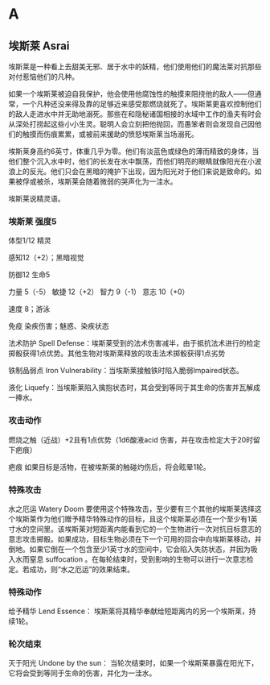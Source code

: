 # A

## 埃斯莱 Asrai

埃斯莱是一种看上去甜美无邪、居于水中的妖精，他们使用他们的魔法莱对抗那些对付惹恼他们的凡种。

如果一个埃斯莱被迫自我保护，他会使用他腐蚀性的触摸来阻挠他的敌人——但通常，一个凡种还没来得及靠的足够近来感受那燃烧就死了。埃斯莱更喜欢控制他们的敌人走进水中并无助地溺死。那些在和隐秘诸国相接的水域中工作的渔夫有时会从深处打捞起这些小小生灵。聪明人会立刻把他抛回，而愚笨者则会发现自己因他们的触摸而伤痕累累，或被前来援助的愤怒埃斯莱当场溺死。

埃斯莱身高约6英寸，体重几乎为零。他们有淡蓝色或绿色的薄而精致的身体，当他们整个沉入水中时，他们的长发在水中飘荡，而他们明亮的眼睛就像阳光在小波浪上的反光。他们只会在黑暗的掩护下出现，因为阳光对于他们来说是致命的。如果被俘或被杀，埃斯莱会随着微弱的哭声化为一洼水。

埃斯莱说精灵语。

### 埃斯莱 强度5

体型1/12 精灵

感知12（+2）；黑暗视觉

防御12 生命5

力量 5（-5） 敏捷 12（+2） 智力 9（-1） 意志 10（+0）

速度 8；游泳

免疫 染疾伤害；魅惑、染疾状态

法术防护 Spell
Defense：埃斯莱受到的法术伤害减半，由于抵抗法术进行的检定掷骰获得1点优势。其他生物对埃斯莱释放的攻击法术掷骰获得1点劣势

铁制品弱点 Iron Vulnerability：当埃斯莱接触铁时陷入脆弱Impaired状态。

液化
Liquefy：当埃斯莱陷入擒抱状态时，其会受到等同于其生命的伤害并瓦解成一捧水。

### 攻击动作

燃烧之触（近战）+2且有1点优势（1d6酸液acid
伤害，并在攻击检定大于20时留下疤痕）

疤痕 如果目标是活物，在被埃斯莱的触碰灼伤后，将会眩晕1轮。

### 特殊攻击

水之厄运 Watery Doom
要使用这个特殊攻击，至少要有三个其他的埃斯莱选择这个埃斯莱作为他们赠予精华特殊动作的目标，且这个埃斯莱必须在一个至少有1英寸水的空间里。该埃斯莱对短距离内能看到它的一个生物进行一次对抗目标意志的意志攻击掷骰。如果成功，目标生物必须在下一个可用的回合中向埃斯莱移动，并倒地。如果它倒在一个包含至少1英寸水的空间中，它会陷入失防状态，并因为吸入水而窒息
suffocation
。在每轮结束时，受到影响的生物可以进行一次意志检定。若成功，则“水之厄运”的效果结束。

### 特殊动作

给予精华 Lend Essence：
埃斯莱将其精华奉献给短距离内的另一个埃斯莱，持续1轮。

### 轮次结束

灭于阳光 Undone by the sun：
当轮次结束时，如果一个埃斯莱暴露在阳光下，它将会受到等同于生命的伤害，并化为一洼水。

 
